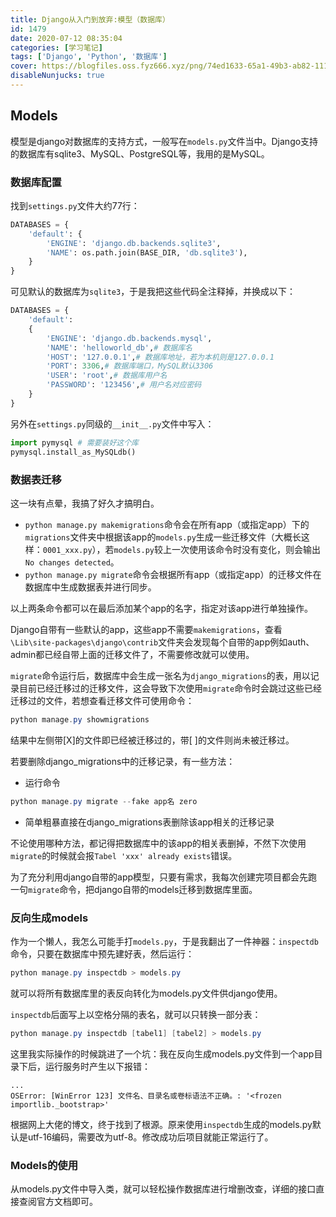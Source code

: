 ```yaml
---
title: Django从入门到放弃:模型（数据库）
id: 1479
date: 2020-07-12 08:35:04
categories: [学习笔记]
tags: ['Django', 'Python', '数据库']
cover: https://blogfiles.oss.fyz666.xyz/png/74ed1633-65a1-49b3-ab82-111ecca3fa28.png
disableNunjucks: true
---
```


## Models


模型是django对数据库的支持方式，一般写在`models.py`文件当中。Django支持的数据库有sqlite3、MySQL、PostgreSQL等，我用的是MySQL。

### 数据库配置


找到`settings.py`文件大约77行：

```python
DATABASES = {
    'default': {
        'ENGINE': 'django.db.backends.sqlite3',
        'NAME': os.path.join(BASE_DIR, 'db.sqlite3'),
    }
}
```

可见默认的数据库为`sqlite3`，于是我把这些代码全注释掉，并换成以下：

```python
DATABASES = { 
    'default': 
    { 
        'ENGINE': 'django.db.backends.mysql', 
        'NAME': 'helloworld_db',# 数据库名
        'HOST': '127.0.0.1',# 数据库地址，若为本机则是127.0.0.1
        'PORT': 3306,# 数据库端口，MySQL默认3306
        'USER': 'root',# 数据库用户名
        'PASSWORD': '123456',# 用户名对应密码
    }  
}
```

另外在`settings.py`同级的`__init__.py`文件中写入：

```python
import pymysql # 需要装好这个库
pymysql.install_as_MySQLdb()
```

### 数据表迁移


这一块有点晕，我搞了好久才搞明白。


- `python manage.py makemigrations`命令会在所有app（或指定app）下的`migrations`文件夹中根据该app的`models.py`生成一些迁移文件（大概长这样：`0001_xxx.py`），若`models.py`较上一次使用该命令时没有变化，则会输出`No changes detected`。
- `python manage.py migrate`命令会根据所有app（或指定app）的迁移文件在数据库中生成数据表并进行同步。

以上两条命令都可以在最后添加某个app的名字，指定对该app进行单独操作。


Django自带有一些默认的app，这些app不需要`makemigrations`，查看`\Lib\site-packages\django\contrib`文件夹会发现每个自带的app例如auth、admin都已经自带上面的迁移文件了，不需要修改就可以使用。

`migrate`命令运行后，数据库中会生成一张名为`django_migrations`的表，用以记录目前已经迁移过的迁移文件，这会导致下次使用`migrate`命令时会跳过这些已经迁移过的文件，若想查看迁移文件可使用命令：

```powershell
python manage.py showmigrations
```

结果中左侧带[X]的文件即已经被迁移过的，带[ ]的文件则尚未被迁移过。


若要删除django_migrations中的迁移记录，有一些方法：


- 运行命令


```powershell
python manage.py migrate --fake app名 zero
```

- 简单粗暴直接在django_migrations表删除该app相关的迁移记录

不论使用哪种方法，都记得把数据库中的该app的相关表删掉，不然下次使用`migrate`的时候就会报`Tabel 'xxx' already exists`错误。


为了充分利用django自带的app模型，只要有需求，我每次创建完项目都会先跑一句`migrate`命令，把django自带的models迁移到数据库里面。


### 反向生成models


作为一个懒人，我怎么可能手打`models.py`，于是我翻出了一件神器：`inspectdb`命令，只要在数据库中预先建好表，然后运行：

```powershell
python manage.py inspectdb > models.py
```

就可以将所有数据库里的表反向转化为models.py文件供django使用。

`inspectdb`后面写上以空格分隔的表名，就可以只转换一部分表：

```powershell
python manage.py inspectdb [tabel1] [tabel2] > models.py
```

这里我实际操作的时候跳进了一个坑：我在反向生成models.py文件到一个app目录下后，运行服务时产生以下报错：

```raw
...
OSError: [WinError 123] 文件名、目录名或卷标语法不正确。: '<frozen importlib._bootstrap>'
```

根据网上大佬的博文，终于找到了根源。原来使用`inspectdb`生成的models.py默认是utf-16编码，需要改为utf-8。修改成功后项目就能正常运行了。


### Models的使用


从models.py文件中导入类，就可以轻松操作数据库进行增删改查，详细的接口直接查阅官方文档即可。
